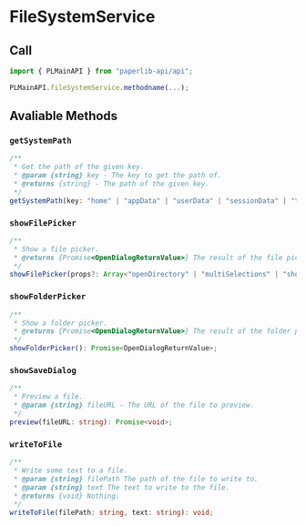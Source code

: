 # FileSystemService

## Call

```typescript
import { PLMainAPI } from "paperlib-api/api";

PLMainAPI.fileSystemService.methodname(...);
```

## Avaliable Methods

### `getSystemPath`

```typescript
/**
 * Get the path of the given key.
 * @param {string} key - The key to get the path of.
 * @returns {string} - The path of the given key.
 */
getSystemPath(key: "home" | "appData" | "userData" | "sessionData" | "temp" | "exe" | "module" | "desktop" | "documents" | "downloads" | "music" | "pictures" | "videos" | "recent" | "logs" | "crashDumps", windowId: string): Promise<string>;
```

### `showFilePicker`

```typescript
/**
 * Show a file picker.
 * @returns {Promise<OpenDialogReturnValue>} The result of the file picker.
 */
showFilePicker(props?: Array<"openDirectory" | "multiSelections" | "showHiddenFiles" | "createDirectory" | "promptToCreate" | "noResolveAliases" | "treatPackageAsDirectory" | "dontAddToRecent">): Promise<OpenDialogReturnValue>;
```

### `showFolderPicker`

```typescript
/**
 * Show a folder picker.
 * @returns {Promise<OpenDialogReturnValue>} The result of the folder picker.
 */
showFolderPicker(): Promise<OpenDialogReturnValue>;
```

### `showSaveDialog`

```typescript
/**
 * Preview a file.
 * @param {string} fileURL - The URL of the file to preview.
 */
preview(fileURL: string): Promise<void>;
```

### `writeToFile`
```typescript
/**
 * Write some text to a file.
 * @param {string} filePath The path of the file to write to.
 * @param {string} text The text to write to the file.
 * @returns {void} Nothing.
 */
writeToFile(filePath: string, text: string): void;
```
